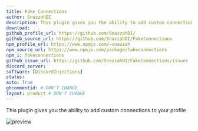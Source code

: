 ```yaml
---
title: Fake Connections
author: SnazzahDI
description: This plugin gives you the ability to add custom connections to your profile
download:
github_profile_url: https://github.com/SnazzahDI/
github_source_url: https://github.com/SnazzahDI/FakeConnections
npm_profile_url: https://www.npmjs.com/~snazzah
npm_source_url: https://www.npmjs.com/package/fakeconnections
npm_i: fakeconnections
github_issue_url: https://github.com/SnazzahDI/FakeConnections/issues
discord_server:
software: [DiscordInjections]
status:
auto: True
ghcommentid: # DON'T CHANGE
layout: product # DON'T CHANGE
---
```

This plugin gives you the ability to add custom connections to your profile

![preview](https://i-need.discord.cards/fed74a.png)